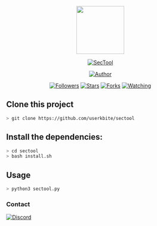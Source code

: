 <p align="center">
<img src="https://i.pinimg.com/564x/81/18/15/8118150626915c23705280aca7f785e7.jpg" width="128" height="128"/>
</p>
<p align="center">
<a href="#"><img title="SecTool" src="https://img.shields.io/badge/-SecTool-7000E9?style=for-the-badge"></a>
</p>
<p align="center">
<a href="https://github.com/userkbite"><img title="Author" src="https://img.shields.io/badge/Author-userkbite-7000E9.svg?style=for-the-badge&logo=github"></a>
</p>
<p align="center">
<a href="https://github.com/userkbite/followers"><img title="Followers" src="https://img.shields.io/github/followers/userkbite?color=blue&style=flat-square"></a>
<a href="https://github.com/userkbite/sectool/stargazers/"><img title="Stars" src="https://img.shields.io/github/stars/userkbite/sectool?color=red&style=flat-square"></a>
<a href="https://github.com/userkbite/sectool/network/members"><img title="Forks" src="https://img.shields.io/github/forks/userkbite/sectool?color=red&style=flat-square"></a>
<a href="https://github.com/userkbite/sectool/watchers"><img title="Watching" src="https://img.shields.io/github/watchers/userkbite/sectool?label=Watchers&color=blue&style=flat-square"></a>
</p>

## Clone this project

```bash
> git clone https://github.com/userkbite/sectool
```
## Install the dependencies:

```bash
> cd sectool
> bash install.sh
```

## Usage

```bash
> python3 sectool.py
```

### Contact
<a href="#"><img alt="Discord" src="https://img.shields.io/badge/Discord-7289da?style=for-the-badge&logo=discord&logoColor=white" /></a>
